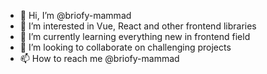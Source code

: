 - 👋 Hi, I’m @briofy-mammad
- 👀 I’m interested in Vue, React and other frontend libraries
- 🌱 I’m currently learning everything new in frontend field
- 💞️ I’m looking to collaborate on challenging projects
- 📫 How to reach me @briofy-mammad

<!---
briofy-mammad/briofy-mammad is a ✨ special ✨ repository because its `README.md` (this file) appears on your GitHub profile.
You can click the Preview link to take a look at your changes.
--->
